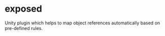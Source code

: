 # exposed
Unity plugin which helps to map object references automatically based on pre-defined rules.
